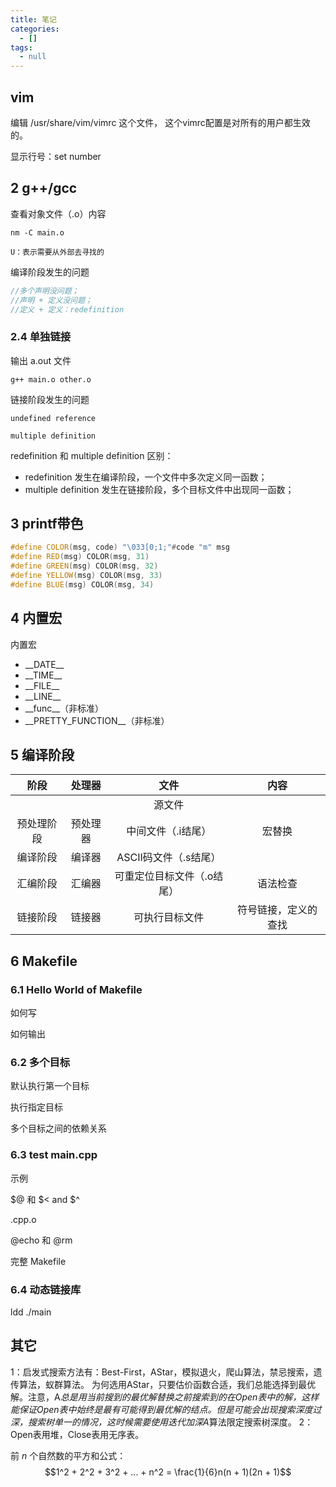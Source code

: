 ```yaml
---
title: 笔记
categories:
  - []
tags:
  - null
---
```


<!--more-->
## vim
编辑 /usr/share/vim/vimrc 这个文件， 这个vimrc配置是对所有的用户都生效的。

显示行号：set number

## 2 g++/gcc

查看对象文件（.o）内容
```
nm -C main.o

U：表示需要从外部去寻找的
```
编译阶段发生的问题
```cpp
//多个声明没问题；
//声明 + 定义没问题；
//定义 + 定义：redefinition
```

### 2.4 单独链接
输出 a.out 文件
```
g++ main.o other.o
```

链接阶段发生的问题
```
undefined reference

multiple definition
```

redefinition 和 multiple definition 区别：
- redefinition 发生在编译阶段，一个文件中多次定义同一函数；
- multiple definition 发生在链接阶段，多个目标文件中出现同一函数；

## 3 printf带色
```cpp
#define COLOR(msg, code) "\033[0;1;"#code "m" msg
#define RED(msg) COLOR(msg, 31)
#define GREEN(msg) COLOR(msg, 32)
#define YELLOW(msg) COLOR(msg, 33)
#define BLUE(msg) COLOR(msg, 34)
```
## 4 内置宏
内置宏
- \_\_DATE\_\_
- \_\_TIME\_\_
- \_\_FILE\_\_
- \_\_LINE\_\_
- \_\_func\_\_（非标准）
- \_\_PRETTY_FUNCTION\_\_（非标准）


## 5 编译阶段
| 阶段 | 处理器 | 文件 |内容
|:-:|:-:|:-:|:-:|
|||源文件|
|预处理阶段|预处理器|中间文件（.i结尾）|宏替换
|编译阶段|编译器|ASCII码文件（.s结尾）|
|汇编阶段|汇编器|可重定位目标文件（.o结尾）|语法检查
|链接阶段|链接器|可执行目标文件|符号链接，定义的查找


## 6 Makefile
### 6.1 Hello World of Makefile
如何写

如何输出

### 6.2 多个目标
默认执行第一个目标

执行指定目标

多个目标之间的依赖关系

### 6.3 test main.cpp
示例

$@ 和 $< and $^

.cpp.o

@echo 和 @rm

完整 Makefile

### 6.4 动态链接库

ldd ./main


## 其它

1：启发式搜索方法有：Best-First，AStar，模拟退火，爬山算法，禁忌搜索，遗传算法，蚁群算法。
为何选用AStar，只要估价函数合适，我们总能选择到最优解。注意，A*总是用当前搜到的最优解替换之前搜索到的在Open表中的解，这样能保证Open表中始终是最有可能得到最优解的结点。但是可能会出现搜索深度过深，搜索树单一的情况，这时候需要使用迭代加深A*算法限定搜索树深度。
2：Open表用堆，Close表用无序表。

前 $n$ 个自然数的平方和公式：
$$1^2 + 2^2 + 3^2 + ... + n^2 = \frac{1}{6}n(n + 1)(2n + 1)$$




